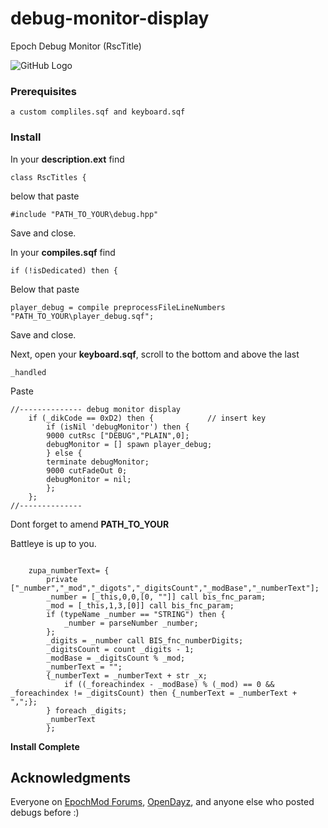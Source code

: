 # debug-monitor-display

Epoch Debug Monitor (RscTitle)


![GitHub Logo](http://puu.sh/H8GOm/f0cbc27956.png)



### Prerequisites

```
a custom compliles.sqf and keyboard.sqf
```




### Install

In your **description.ext** find

```
class RscTitles {
```

below that paste

```
#include "PATH_TO_YOUR\debug.hpp" 
```

Save and close.





In your **compiles.sqf** find

```
if (!isDedicated) then {
```

Below that paste

```
player_debug = compile preprocessFileLineNumbers "PATH_TO_YOUR\player_debug.sqf";
```

Save and close.




Next, open your **keyboard.sqf**, scroll to the bottom and above the last 
```
_handled
```

Paste

```
//-------------- debug monitor display 
	if (_dikCode == 0xD2) then {			// insert key
		if (isNil 'debugMonitor') then {
		9000 cutRsc ["DEBUG","PLAIN",0];	
		debugMonitor = [] spawn player_debug;
		} else {
		terminate debugMonitor;
		9000 cutFadeOut 0;		
		debugMonitor = nil;
		};
	};		
//--------------
```


Dont forget to amend **PATH_TO_YOUR**

Battleye is up to you.


```

	zupa_numberText= {
		private ["_number","_mod","_digots","_digitsCount","_modBase","_numberText"];
		_number = [_this,0,0,[0, ""]] call bis_fnc_param;
		_mod = [_this,1,3,[0]] call bis_fnc_param;
		if (typeName _number == "STRING") then {
			_number = parseNumber _number;
		};
		_digits = _number call BIS_fnc_numberDigits;
		_digitsCount = count _digits - 1;
		_modBase = _digitsCount % _mod;
		_numberText = "";
		{_numberText = _numberText + str _x;
			if ((_foreachindex - _modBase) % (_mod) == 0 && _foreachindex != _digitsCount) then {_numberText = _numberText + ",";};
		} foreach _digits;
		_numberText
		};
```




**Install Complete**



## Acknowledgments

Everyone on [EpochMod Forums](https://epochmod.com/forum/forum/1-arma-2/), [OpenDayz](https://opendayz.net/), and anyone else who posted debugs before :)  

